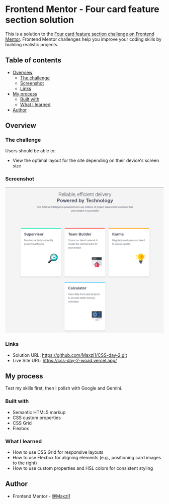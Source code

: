 # Frontend Mentor - Four card feature section solution

This is a solution to the [Four card feature section challenge on Frontend Mentor](https://www.frontendmentor.io/challenges/four-card-feature-section-weK1eFYK). Frontend Mentor challenges help you improve your coding skills by building realistic projects.

## Table of contents

- [Overview](#overview)
  - [The challenge](#the-challenge)
  - [Screenshot](#screenshot)
  - [Links](#links)
- [My process](#my-process)
  - [Built with](#built-with)
  - [What I learned](#what-i-learned)
- [Author](#author)

## Overview

### The challenge

Users should be able to:

- View the optimal layout for the site depending on their device's screen size

### Screenshot

![Website Screenshot](./images/web.png)

### Links

- Solution URL: https://github.com/Maxzi1/CSS-day-2.git
- Live Site URL: https://css-day-2-woad.vercel.app/

## My process

Test my skills first, then I polish with Google and Gemini.

### Built with

- Semantic HTML5 markup
- CSS custom properties
- CSS Grid
- Flexbox

### What I learned

- How to use CSS Grid for responsive layouts
- How to use Flexbox for aligning elements (e.g., positioning card images to the right)
- How to use custom properties and HSL colors for consistent styling

## Author

- Frontend Mentor - [@Maxzi1](https://www.frontendmentor.io/profile/Maxzi1)

